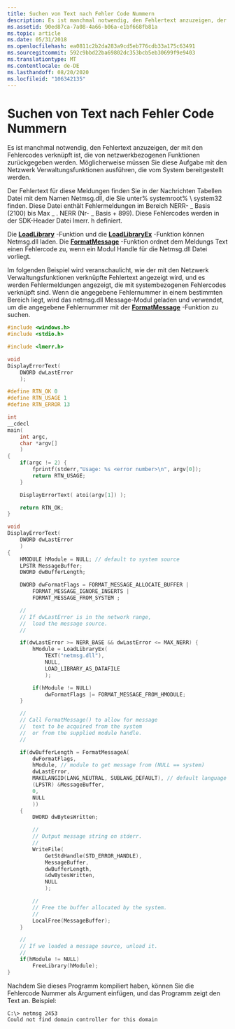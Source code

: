 ```yaml
---
title: Suchen von Text nach Fehler Code Nummern
description: Es ist manchmal notwendig, den Fehlertext anzuzeigen, der mit den Fehlercodes verknüpft ist, die von netzwerkbezogenen Funktionen zurückgegeben werden. Möglicherweise müssen Sie diese Aufgabe mit den Netzwerk Verwaltungsfunktionen ausführen, die vom System bereitgestellt werden.
ms.assetid: 90ed87ca-7a08-4a66-b06a-e1bf668fb81a
ms.topic: article
ms.date: 05/31/2018
ms.openlocfilehash: ea0811c2b2da283a9cd5eb776cdb33a175c63491
ms.sourcegitcommit: 592c9bbd22ba69802dc353bcb5eb30699f9e9403
ms.translationtype: MT
ms.contentlocale: de-DE
ms.lasthandoff: 08/20/2020
ms.locfileid: "106342135"
---
```

# <a name="looking-up-text-for-error-code-numbers"></a>Suchen von Text nach Fehler Code Nummern

Es ist manchmal notwendig, den Fehlertext anzuzeigen, der mit den Fehlercodes verknüpft ist, die von netzwerkbezogenen Funktionen zurückgegeben werden. Möglicherweise müssen Sie diese Aufgabe mit den Netzwerk Verwaltungsfunktionen ausführen, die vom System bereitgestellt werden.

Der Fehlertext für diese Meldungen finden Sie in der Nachrichten Tabellen Datei mit dem Namen Netmsg.dll, die Sie unter% systemroot% \\ system32 finden. Diese Datei enthält Fehlermeldungen im Bereich NERR- \_ Basis (2100) bis Max \_ . NERR (Nr- \_ Basis + 899). Diese Fehlercodes werden in der SDK-Header Datei lmerr. h definiert.

Die [**LoadLibrary**](/windows/desktop/api/libloaderapi/nf-libloaderapi-loadlibrarya) -Funktion und die [**LoadLibraryEx**](/windows/desktop/api/libloaderapi/nf-libloaderapi-loadlibraryexa) -Funktion können Netmsg.dll laden. Die [**FormatMessage**](/windows/desktop/api/winbase/nf-winbase-formatmessage) -Funktion ordnet dem Meldungs Text einen Fehlercode zu, wenn ein Modul Handle für die Netmsg.dll Datei vorliegt.

Im folgenden Beispiel wird veranschaulicht, wie der mit den Netzwerk Verwaltungsfunktionen verknüpfte Fehlertext angezeigt wird, und es werden Fehlermeldungen angezeigt, die mit systembezogenen Fehlercodes verknüpft sind. Wenn die angegebene Fehlernummer in einem bestimmten Bereich liegt, wird das netmsg.dll Message-Modul geladen und verwendet, um die angegebene Fehlernummer mit der [**FormatMessage**](/windows/desktop/api/winbase/nf-winbase-formatmessage) -Funktion zu suchen.


```C++
#include <windows.h>
#include <stdio.h>

#include <lmerr.h>

void
DisplayErrorText(
    DWORD dwLastError
    );

#define RTN_OK 0
#define RTN_USAGE 1
#define RTN_ERROR 13

int
__cdecl
main(
    int argc,
    char *argv[]
    )
{
    if(argc != 2) {
        fprintf(stderr,"Usage: %s <error number>\n", argv[0]);
        return RTN_USAGE;
    }

    DisplayErrorText( atoi(argv[1]) );

    return RTN_OK;
}

void
DisplayErrorText(
    DWORD dwLastError
    )
{
    HMODULE hModule = NULL; // default to system source
    LPSTR MessageBuffer;
    DWORD dwBufferLength;

    DWORD dwFormatFlags = FORMAT_MESSAGE_ALLOCATE_BUFFER |
        FORMAT_MESSAGE_IGNORE_INSERTS |
        FORMAT_MESSAGE_FROM_SYSTEM ;

    //
    // If dwLastError is in the network range, 
    //  load the message source.
    //

    if(dwLastError >= NERR_BASE && dwLastError <= MAX_NERR) {
        hModule = LoadLibraryEx(
            TEXT("netmsg.dll"),
            NULL,
            LOAD_LIBRARY_AS_DATAFILE
            );

        if(hModule != NULL)
            dwFormatFlags |= FORMAT_MESSAGE_FROM_HMODULE;
    }

    //
    // Call FormatMessage() to allow for message 
    //  text to be acquired from the system 
    //  or from the supplied module handle.
    //

    if(dwBufferLength = FormatMessageA(
        dwFormatFlags,
        hModule, // module to get message from (NULL == system)
        dwLastError,
        MAKELANGID(LANG_NEUTRAL, SUBLANG_DEFAULT), // default language
        (LPSTR) &MessageBuffer,
        0,
        NULL
        ))
    {
        DWORD dwBytesWritten;

        //
        // Output message string on stderr.
        //
        WriteFile(
            GetStdHandle(STD_ERROR_HANDLE),
            MessageBuffer,
            dwBufferLength,
            &dwBytesWritten,
            NULL
            );

        //
        // Free the buffer allocated by the system.
        //
        LocalFree(MessageBuffer);
    }

    //
    // If we loaded a message source, unload it.
    //
    if(hModule != NULL)
        FreeLibrary(hModule);
}
```



Nachdem Sie dieses Programm kompiliert haben, können Sie die Fehlercode Nummer als Argument einfügen, und das Programm zeigt den Text an. Beispiel:

``` syntax
C:\> netmsg 2453
Could not find domain controller for this domain
```

 

 